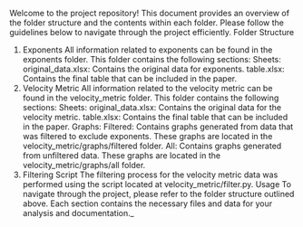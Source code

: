 Welcome to the project repository! This document provides an overview of the folder structure and the contents within each folder. Please follow the guidelines below to navigate through the project efficiently.
Folder Structure
1. Exponents
All information related to exponents can be found in the exponents folder. This folder contains the following sections:
Sheets:
original_data.xlsx: Contains the original data for exponents.
table.xlsx: Contains the final table that can be included in the paper.
2. Velocity Metric
All information related to the velocity metric can be found in the velocity_metric folder. This folder contains the following sections:
Sheets:
original_data.xlsx: Contains the original data for the velocity metric.
table.xlsx: Contains the final table that can be included in the paper.
Graphs:
Filtered: Contains graphs generated from data that was filtered to exclude exponents. These graphs are located in the velocity_metric/graphs/filtered folder.
All: Contains graphs generated from unfiltered data. These graphs are located in the velocity_metric/graphs/all folder.
3. Filtering Script
The filtering process for the velocity metric data was performed using the script located at velocity_metric/filter.py.
Usage
To navigate through the project, please refer to the folder structure outlined above. Each section contains the necessary files and data for your analysis and documentation._
